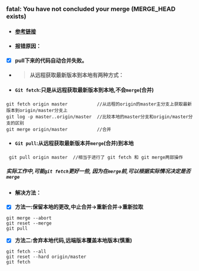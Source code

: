 ### fatal: You have not concluded your merge \(MERGE\_HEAD exists\)

* #### [参考链接](https://blog.csdn.net/feng2qing/article/details/56496441)
* #### **报错原因：**
* [x] **pull下来的代码自动合并失败。**

* > #### 从远程获取最新版本到本地有两种方式：
* #### `Git fetch`:只是从远程获取最新版本到本地,不会`merge`\(合并\)

```git
git fetch origin master           //从远程的origin的master主分支上获取最新版本到origin/master分支上
git log -p master..origin/master  //比较本地的master分支和origin/master分支的区别
git merge origin/master           //合并
```

* #### `Git pull`:从远程获取最新版本并`merge`\(合并\)到本地

```
 git pull origin master  //相当于进行了 git fetch 和 git merge两部操作
```

##### 实际工作中,可能`git fetch`更好一些, 因为在`merge`前,可以根据实际情况决定是否`merge`

* #### 解决方法：
* [x] **方法一:保留本地的更改,中止合并-&gt;重新合并-&gt;重新拉取**

```git
git merge --abort
git reset --merge
git pull
```

* [x] **方法二:舍弃本地代码,远端版本覆盖本地版本\(慎重\)**

```git
git fetch --all
git reset --hard origin/master
git fetch
```



